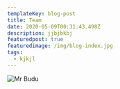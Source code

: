 ```yaml
---
templateKey: blog-post
title: Team
date: 2020-05-09T00:31:43.498Z
description: jjbjbkbj
featuredpost: true
featuredimage: /img/blog-index.jpg
tags:
  - kjkjl
---
```

![](/img/0-1-.jpeg "Mr Budu")